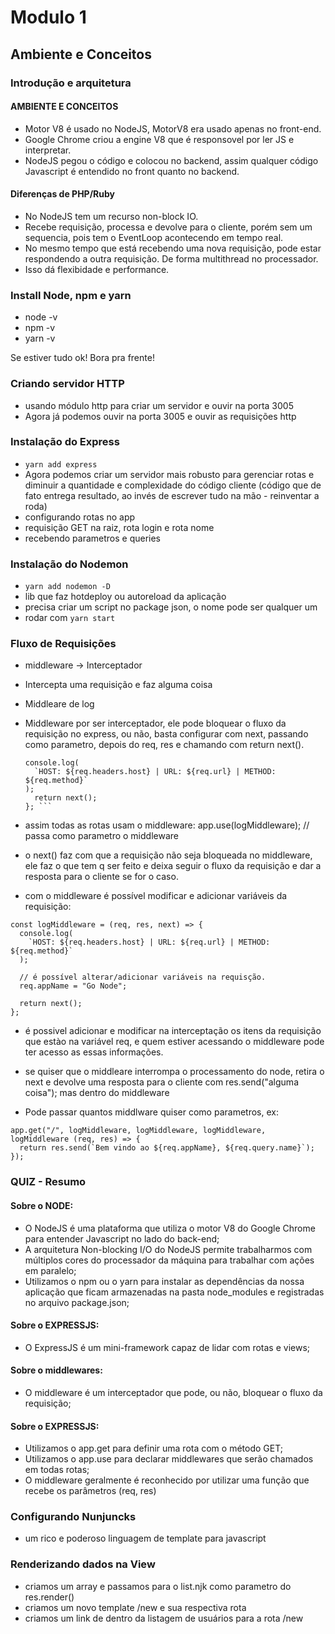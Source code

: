 # Modulo 1

## Ambiente e Conceitos

### Introdução e arquitetura

#### AMBIENTE E CONCEITOS

- Motor V8 é usado no NodeJS, MotorV8 era usado apenas no front-end.
- Google Chrome criou a engine V8 que é responsovel por ler JS e interpretar.
- NodeJS pegou o código e colocou no backend, assim qualquer código Javascript é entendido no front quanto no backend.

#### Diferenças de PHP/Ruby

- No NodeJS tem um recurso non-block IO. 
- Recebe requisição, processa e devolve para o cliente, porém sem um sequencia, pois tem o EventLoop acontecendo em tempo real. 
- No mesmo tempo que está recebendo uma nova requisição, pode estar respondendo a outra requisição. De forma multithread no processador.
- Isso dá flexibidade e performance.


### Install Node, npm e yarn
- node -v
- npm -v
- yarn -v

Se estiver tudo ok! Bora pra frente!


### Criando servidor HTTP
- usando módulo http para criar um servidor e ouvir na porta 3005
- Agora já podemos ouvir na porta 3005 e ouvir as requisições http

### Instalação do Express
- ` yarn add express `
- Agora podemos criar um servidor mais robusto para gerenciar rotas e diminuir a quantidade e complexidade do código cliente (código que de fato entrega resultado, ao invés de escrever tudo na mão - reinventar a roda)
- configurando rotas no app
- requisição GET na raiz, rota login e rota nome
- recebendo parametros e queries

### Instalação do Nodemon
- `yarn add nodemon -D`
- lib que faz hotdeploy ou autoreload da aplicação
- precisa criar um script no package json, o nome pode ser qualquer um
- rodar com `yarn start`

### Fluxo de Requisições
- middleware -> Interceptador
- Intercepta uma requisição e faz alguma coisa
- Middleare de log
- Middleware por ser interceptador, ele pode bloquear o fluxo da requisição no express, ou não, basta configurar com next, passando como parametro, depois do req, res e chamando com return next().
  
  ``` const logMiddleware = (req, res, next) => {
  console.log(
    `HOST: ${req.headers.host} | URL: ${req.url} | METHOD: ${req.method}`
  );
    return next(); 
  }; ```
- assim todas as rotas usam o middleware: app.use(logMiddleware); // passa como parametro o middleware
- o next() faz com que a requisição não seja bloqueada no middleware, ele faz o que tem q ser feito e deixa seguir o fluxo da requisição e dar a resposta para o cliente se for o caso.
- com o middleware é possível modificar e adicionar variáveis da requisição:
``` 
const logMiddleware = (req, res, next) => {
  console.log(
    `HOST: ${req.headers.host} | URL: ${req.url} | METHOD: ${req.method}`
  );

  // é possível alterar/adicionar variáveis na requisção.
  req.appName = "Go Node";

  return next();
};
```
- é possivel adicionar e modificar na interceptação os itens da requisição que estào na variável req, e quem estiver acessando o middleware pode ter acesso as essas informações.

- se quiser que o middleare interrompa o processamento do node, retira o next e devolve uma resposta para o cliente com res.send("alguma coisa"); mas dentro do middleware
- Pode passar quantos middlware quiser como parametros, ex:
```// Utilizando o middlewaresssss
app.get("/", logMiddleware, logMiddleware, logMiddleware, logMiddleware (req, res) => {
  return res.send(`Bem vindo ao ${req.appName}, ${req.query.name}`);
});
```

### QUIZ - Resumo

#### Sobre o NODE: 
- O NodeJS é uma plataforma que utiliza o motor V8 do Google Chrome para entender Javascript no lado do back-end;
- A arquitetura Non-blocking I/O do NodeJS permite trabalharmos com múltiplos cores do processador da máquina para trabalhar com ações em paralelo;
- Utilizamos o npm ou o yarn para instalar as dependências da nossa aplicação que ficam armazenadas na pasta node_modules e registradas no arquivo package.json;

#### Sobre o EXPRESSJS:
- O ExpressJS é um mini-framework capaz de lidar com rotas e views;

#### Sobre o middlewares:
- O middleware é um interceptador que pode, ou não, bloquear o fluxo da requisição;

#### Sobre o EXPRESSJS:
- Utilizamos o app.get para definir uma rota com o método GET;
- Utilizamos o app.use para declarar middlewares que serão chamados em todas rotas;
- O middleware geralmente é reconhecido por utilizar uma função que recebe os parâmetros (req, res)

### Configurando Nunjuncks
- um rico e poderoso linguagem de template para javascript

### Renderizando dados na View
- criamos um array e passamos para o list.njk como parametro do res.render()
- criamos um novo template /new e sua respectiva rota
- criamos um link de dentro da listagem de usuários para a rota /new
 